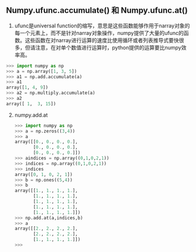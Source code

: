 ## Numpy.ufunc.accumulate() 和 Numpy.ufunc.at()

1. ufunc是universal function的缩写，意思是这些函数能够作用于narray对象的每一个元素上，而不是针对narray对象操作，numpy提供了大量的ufunc的函数。这些函数在对narray进行运算的速度比使用循环或者列表推导式要快很多，但请注意，在对单个数值进行运算时，python提供的运算要比numpy效率高。

```python
>>> import numpy as np
>>> a = np.array([1, 3, 5])
>>> a1 = np.add.accumulate(a)
>>> a1
array([1, 4, 9])
>>> a2 = np.multiply.accumulate(a)
>>> a2
array([ 1,  3, 15])
```



2. numpy.add.at

   ```python
   >>> import numpy as np  
   >>> a = np.zeros((3,4))
   >>> a
   array([[0., 0., 0., 0.],
          [0., 0., 0., 0.],
          [0., 0., 0., 0.]])
   >>> aindices = np.array((0,1,0,2,1))
   >>> indices = np.array((0,1,0,2,1))
   >>> indices
   array([0, 1, 0, 2, 1])
   >>> b = np.ones((5,4)) 
   >>> b
   array([[1., 1., 1., 1.],
          [1., 1., 1., 1.],
          [1., 1., 1., 1.],
          [1., 1., 1., 1.],
          [1., 1., 1., 1.]])
   >>> np.add.at(a,indices,b)
   >>> a
   array([[2., 2., 2., 2.],
          [2., 2., 2., 2.],
          [1., 1., 1., 1.]])
   >>> 
   ```

   

